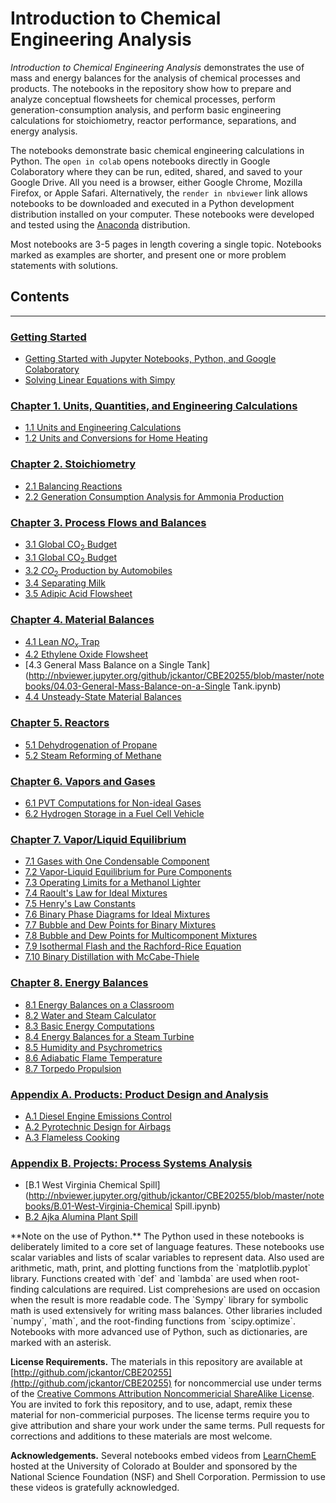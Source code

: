 
# Introduction to Chemical Engineering Analysis

_Introduction to Chemical Engineering Analysis_ demonstrates the use of mass and energy balances for the analysis of 
chemical processes and products. The notebooks in the repository show how to prepare and analyze conceptual flowsheets 
for chemical processes, perform generation-consumption analysis, and perform basic engineering calculations for 
stoichiometry, reactor performance, separations, and energy analysis.

The notebooks demonstrate basic chemical engineering calculations in Python. The `open in colab` opens notebooks 
directly in Google Colaboratory where they can be run, edited, shared, and saved to your Google Drive. All you need is 
a browser, either Google Chrome, Mozilla Firefox, or Apple Safari. Alternatively, the `render in nbviewer` link allows 
notebooks to be downloaded and executed in a Python development distribution installed on your computer. These notebooks
were developed and tested using the [Anaconda](https://www.anaconda.com/download/) distribution.

Most notebooks are 3-5 pages in length covering a single topic. Notebooks marked as examples are shorter, and present 
one or more problem statements with solutions.

## Contents
---

### [Getting Started](http://nbviewer.jupyter.org/github/jckantor/CBE20255/blob/master/notebooks/00.00-Getting-Started.ipynb)
- [Getting Started with Jupyter Notebooks, Python, and Google Colaboratory](http://nbviewer.jupyter.org/github/jckantor/CBE20255/blob/master/notebooks/00.01-Getting-Started-with-Jupyter-Notebooks-and-Python.ipynb)
- [Solving Linear Equations with Simpy](http://nbviewer.jupyter.org/github/jckantor/CBE20255/blob/master/notebooks/00.02-Solving-Linear-Equations-with-Sympy.ipynb)

### [Chapter 1. Units, Quantities, and Engineering Calculations](http://nbviewer.jupyter.org/github/jckantor/CBE20255/blob/master/notebooks/01.00-Units-Quantities-and-Engineering-Calculations.ipynb)
- [1.1 Units and Engineering Calculations](http://nbviewer.jupyter.org/github/jckantor/CBE20255/blob/master/notebooks/01.01-Units-and-Engineering-Calculations.ipynb)
- [1.2 Units and Conversions for Home Heating](http://nbviewer.jupyter.org/github/jckantor/CBE20255/blob/master/notebooks/01.02-Units-and-Conversions-for-Home-Heating.ipynb)

### [Chapter 2. Stoichiometry](http://nbviewer.jupyter.org/github/jckantor/CBE20255/blob/master/notebooks/02.00-Stoichiometry.ipynb)
- [2.1 Balancing Reactions](http://nbviewer.jupyter.org/github/jckantor/CBE20255/blob/master/notebooks/02.01-Balancing-Reactions.ipynb)
- [2.2 Generation Consumption Analysis for Ammonia Production](http://nbviewer.jupyter.org/github/jckantor/CBE20255/blob/master/notebooks/02.02-Generation-Consumption-Analysis-for-Ammonia-Production.ipynb)

### [Chapter 3. Process Flows and Balances](http://nbviewer.jupyter.org/github/jckantor/CBE20255/blob/master/notebooks/03.00-Process-Flows-and-Balances.ipynb)
- [3.1 Global CO<sub>2</sub> Budget](http://nbviewer.jupyter.org/github/jckantor/CBE20255/blob/master/notebooks/03.01-Global-CO2-Budget-2.ipynb)
- [3.1 Global CO<sub>2</sub> Budget](http://nbviewer.jupyter.org/github/jckantor/CBE20255/blob/master/notebooks/03.01-Global-CO2-Budget.ipynb)
- [3.2 $CO_2$ Production by Automobiles](http://nbviewer.jupyter.org/github/jckantor/CBE20255/blob/master/notebooks/03.02-CO2-Production-by-Automobiles.ipynb)
- [3.4 Separating Milk](http://nbviewer.jupyter.org/github/jckantor/CBE20255/blob/master/notebooks/03.04-Separating-Milk.ipynb)
- [3.5 Adipic Acid Flowsheet](http://nbviewer.jupyter.org/github/jckantor/CBE20255/blob/master/notebooks/03.05-Adipic-Acid-Flowsheet.ipynb)

### [Chapter 4. Material Balances](http://nbviewer.jupyter.org/github/jckantor/CBE20255/blob/master/notebooks/04.00-Material-Balances.ipynb)
- [4.1 Lean $NO_x$ Trap](http://nbviewer.jupyter.org/github/jckantor/CBE20255/blob/master/notebooks/04.01-Lean-NOx-Trap.ipynb)
- [4.2 Ethylene Oxide Flowsheet](http://nbviewer.jupyter.org/github/jckantor/CBE20255/blob/master/notebooks/04.02-Ethylene-Oxide-Flowsheet.ipynb)
- [4.3 General Mass Balance on a Single Tank](http://nbviewer.jupyter.org/github/jckantor/CBE20255/blob/master/notebooks/04.03-General-Mass-Balance-on-a-Single Tank.ipynb)
- [4.4 Unsteady-State Material Balances](http://nbviewer.jupyter.org/github/jckantor/CBE20255/blob/master/notebooks/04.04-Unsteady-State-Material-Balances.ipynb)

### [Chapter 5. Reactors](http://nbviewer.jupyter.org/github/jckantor/CBE20255/blob/master/notebooks/05.00-Reactors.ipynb)
- [5.1 Dehydrogenation of Propane](http://nbviewer.jupyter.org/github/jckantor/CBE20255/blob/master/notebooks/05.01-Dehydrogenation-of-Propane.ipynb)
- [5.2 Steam Reforming of Methane](http://nbviewer.jupyter.org/github/jckantor/CBE20255/blob/master/notebooks/05.02-Steam-Reforming-of-Methane.ipynb)

### [Chapter 6. Vapors and Gases](http://nbviewer.jupyter.org/github/jckantor/CBE20255/blob/master/notebooks/06.00-Vapors-and-Gases.ipynb)
- [6.1 PVT Computations for Non-ideal Gases](http://nbviewer.jupyter.org/github/jckantor/CBE20255/blob/master/notebooks/06.01-PVT-Calculations-for-Non-Ideal-Gases.ipynb)
- [6.2 Hydrogen Storage in a Fuel Cell Vehicle](http://nbviewer.jupyter.org/github/jckantor/CBE20255/blob/master/notebooks/06.02-Hydrogen-Storage-for-a-Fuel-Cell-Vehicle.ipynb)

### [Chapter 7. Vapor/Liquid Equilibrium](http://nbviewer.jupyter.org/github/jckantor/CBE20255/blob/master/notebooks/07.00-Vapor-Liquid-Equilibrium.ipynb)
- [7.1 Gases with One Condensable Component](http://nbviewer.jupyter.org/github/jckantor/CBE20255/blob/master/notebooks/07.01-Gases-with-One-Condensable-Component.ipynb)
- [7.2 Vapor-Liquid Equilibrium for Pure Components](http://nbviewer.jupyter.org/github/jckantor/CBE20255/blob/master/notebooks/07.02-Vapor-Liquid-Equilibrium-for-Pure-Components.ipynb)
- [7.3 Operating Limits for a Methanol Lighter](http://nbviewer.jupyter.org/github/jckantor/CBE20255/blob/master/notebooks/07.03-Operating-Limits-for-a_\-Methanol-Lighter.ipynb)
- [7.4 Raoult's Law for Ideal Mixtures](http://nbviewer.jupyter.org/github/jckantor/CBE20255/blob/master/notebooks/07.04-Raoult's-Law-for-Ideal-Mixtures.ipynb)
- [7.5 Henry's Law Constants](http://nbviewer.jupyter.org/github/jckantor/CBE20255/blob/master/notebooks/07.05-Henry's-Law-Constants.ipynb)
- [7.6 Binary Phase Diagrams for Ideal Mixtures](http://nbviewer.jupyter.org/github/jckantor/CBE20255/blob/master/notebooks/07.06-Binary-Phase-Diagrams-for-Ideal-Mixtures.ipynb)
- [7.7 Bubble and Dew Points for Binary Mixtures](http://nbviewer.jupyter.org/github/jckantor/CBE20255/blob/master/notebooks/07.07-Bubble-and-Dew-Points-for-Binary-Mixtures.ipynb)
- [7.8 Bubble and Dew Points for Multicomponent Mixtures](http://nbviewer.jupyter.org/github/jckantor/CBE20255/blob/master/notebooks/07.08-Bubble-and-Dew-Points-for-Multicomponent-Mixtures.ipynb)
- [7.9 Isothermal Flash and the Rachford-Rice Equation](http://nbviewer.jupyter.org/github/jckantor/CBE20255/blob/master/notebooks/07.09-Isothermal-Flash-and-the-Rachford-Rice-Equation.ipynb)
- [7.10 Binary Distillation with McCabe-Thiele](http://nbviewer.jupyter.org/github/jckantor/CBE20255/blob/master/notebooks/07.10-Binary-Distillation-with-McCabe-Thiele.ipynb)

### [Chapter 8. Energy Balances](http://nbviewer.jupyter.org/github/jckantor/CBE20255/blob/master/notebooks/08.00-Energy-Balances.ipynb)
- [8.1 Energy Balances on a Classroom](http://nbviewer.jupyter.org/github/jckantor/CBE20255/blob/master/notebooks/08.01-Energy-Balances-on-a-Classroom.ipynb)
- [8.2 Water and Steam Calculator](http://nbviewer.jupyter.org/github/jckantor/CBE20255/blob/master/notebooks/08.02-Water-and-Steam-Calculator.ipynb)
- [8.3 Basic Energy Computations](http://nbviewer.jupyter.org/github/jckantor/CBE20255/blob/master/notebooks/08.03-Basic-Energy-Calculations.ipynb)
- [8.4 Energy Balances for a Steam Turbine](http://nbviewer.jupyter.org/github/jckantor/CBE20255/blob/master/notebooks/08.04-Energy-Balances-for-a-Steam-Turbine.ipynb)
- [8.5 Humidity and Psychrometrics](http://nbviewer.jupyter.org/github/jckantor/CBE20255/blob/master/notebooks/08.05-Humidity-and-Psychrometrics.ipynb)
- [8.6 Adiabatic Flame Temperature](http://nbviewer.jupyter.org/github/jckantor/CBE20255/blob/master/notebooks/08.06-Adiabatic-Flame-Temperature.ipynb)
- [8.7 Torpedo Propulsion](http://nbviewer.jupyter.org/github/jckantor/CBE20255/blob/master/notebooks/08.07-Torpedo-Propulsion.ipynb)

### [Appendix A. Products: Product Design and Analysis](http://nbviewer.jupyter.org/github/jckantor/CBE20255/blob/master/notebooks/A.00-Projects-Product-Design-and-Analysis.ipynb)
- [A.1 Diesel Engine Emissions Control](http://nbviewer.jupyter.org/github/jckantor/CBE20255/blob/master/notebooks/A.01-Diesel-Engine-Emissions-Control.ipynb)
- [A.2 Pyrotechnic Design for Airbags](http://nbviewer.jupyter.org/github/jckantor/CBE20255/blob/master/notebooks/A.02-Pyrotechnic-Design-for-Airbags.ipynb)
- [A.3 Flameless Cooking](http://nbviewer.jupyter.org/github/jckantor/CBE20255/blob/master/notebooks/A.03-Flameless-Cooking.ipynb)

### [Appendix B. Projects: Process Systems Analysis](http://nbviewer.jupyter.org/github/jckantor/CBE20255/blob/master/notebooks/B.00-Projects-Process-Systems-Analysis.ipynb)
- [B.1 West Virginia Chemical Spill](http://nbviewer.jupyter.org/github/jckantor/CBE20255/blob/master/notebooks/B.01-West-Virginia-Chemical Spill.ipynb)
- [B.2 Ajka Alumina Plant Spill](http://nbviewer.jupyter.org/github/jckantor/CBE20255/blob/master/notebooks/B.02-Ajka-Alumina-Plant-Spill.ipynb)
<p>
**Note on the use of Python.** The Python used in these notebooks is deliberately limited to a core set of language 
features.  These notebooks use scalar variables and lists of scalar variables to represent data. Also used are 
arithmetic, math, print, and plotting functions from the `matplotlib.pyplot` library. Functions created with `def` 
and `lambda` are used when root-finding calculations are required. List comprehesions are used on occasion when the 
result is more readable code. The `Sympy` library for symbolic math is used extensively for writing mass balances. Other
 libraries included `numpy`, `math`, and the root-finding functions from `scipy.optimize`. Notebooks with more advanced 
 use of Python, such as dictionaries, are marked with an asterisk.

**License Requirements.** The materials in this repository are available at 
[http://github.com/jckantor/CBE20255](http://github.com/jckantor/CBE20255) for noncommercial use under terms of the 
[Creative Commons Attribution Noncommericial ShareAlike License](http://creativecommons.org/licenses/by-nc-sa/4.0/). 
You are invited to fork this repository, and to use, adapt, remix these material for non-commericial purposes. The 
license terms require you to give attribution and share your work under the same terms. Pull requests for corrections 
and additions to these materials are most welcome.

**Acknowledgements.** Several notebooks embed videos from [LearnChemE](http://www.learncheme.com/) hosted at the 
University of Colorado at Boulder and sponsored by the National Science Foundation (NSF) and Shell Corporation. 
Permission to use these videos is gratefully acknowledged.</p>
